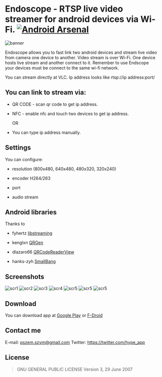 # Endoscope - RTSP live video streamer for android devices via Wi-Fi. [![Android Arsenal](https://img.shields.io/badge/Android%20Arsenal-Endoscope-brightgreen.svg?style=flat)](https://android-arsenal.com/details/3/4086)

![banner](https://s32.postimg.org/rsfitgp9x/endoscope_banner.png)


Endoscope allows you to fast link two android devices and stream live video from camera one device to another. Video stream is over Wi-Fi. One device hosts live stream and another connect to it. Remember to use Endscope your devices must be connect to the same wi-fi network.

You can stream directly at VLC. Ip address looks like rtsp://ip address:port/

## You can link to stream via:

- QR CODE - scan qr code to get ip address.

- NFC - enable nfc and touch two devices to get ip address.

  OR

- You can type ip address manually.

## Settings

You can configure:

- resolution 
(800x480, 640x480,
480x320,
320x240)

- encoder H264/263

- port

- audio stream

## Android libraries

Thanks to

- fyhertz [libstreaming](https://github.com/fyhertz/libstreaming)

- kenglxn [QRGen](https://github.com/kenglxn/QRGen)

- dlazaro66 [QRCodeReaderView](https://github.com/dlazaro66/QRCodeReaderView)

- hanks-zyh [SmallBang](https://github.com/hanks-zyh/SmallBang)


## Screenshots

![scr1](https://s31.postimg.org/tlnf27c97/scr10.png) 
![scr2](https://s31.postimg.org/melq6c1cb/scr3.png) 
![scr3](https://s31.postimg.org/uvl8h9617/scr1.png) 
![scr4](https://s31.postimg.org/9ohht8te3/scr7.png) 
![scr5](https://s31.postimg.org/a2itsudhn/scr8.png) 
![scr5](https://s32.postimg.org/4gij8qz6d/scr6.png) 
![scr5](https://s32.postimg.org/uasbyiz6d/scr4.png) 

## Download

You can download app at [Google Play](https://play.google.com/store/apps/details?id=pl.hypeapp.endoscope) or
[F-Droid](https://f-droid.org/repository/browse/?fdid=pl.hypeapp.endoscope)
## Contact me

E-mail: pszem.szym@gmail.com
Twitter: https://twitter.com/hype_app

## License
>GNU GENERAL PUBLIC LICENSE Version 3, 29 June 2007

